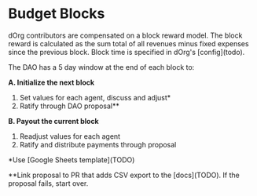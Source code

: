 # Budget Blocks

dOrg contributors are compensated on a block reward model. The block reward is calculated as the sum total of all revenues minus fixed expenses since the previous block. Block time is specified in dOrg's \[config\]\(todo\).

The DAO has a 5 day window at the end of each block to:

**A. Initialize the next block**

1. Set values for each agent, discuss and adjust\*
2. Ratify through DAO proposal\*\*

**B. Payout the current block**

1. Readjust values for each agent
2. Ratify and distribute payments through proposal



\*Use \[Google Sheets template\]\(TODO\)

\*\*Link proposal to PR that adds CSV export to the \[docs\]\(TODO\). If the proposal fails, start over.

